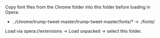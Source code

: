 Copy font files from the Chrome folder into this folder before loading in Opera:

- ../chrome/trump-tweet-master/trump-tweet-master/fonts/* -> ./fonts/

Load via opera://extensions -> Load unpacked -> select this folder.
